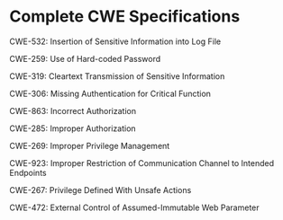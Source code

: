 

# Complete CWE Specifications

CWE-532: Insertion of Sensitive Information into Log File

CWE-259: Use of Hard-coded Password

CWE-319: Cleartext Transmission of Sensitive Information

CWE-306: Missing Authentication for Critical Function

CWE-863: Incorrect Authorization

CWE-285: Improper Authorization

CWE-269: Improper Privilege Management

CWE-923: Improper Restriction of Communication Channel to Intended Endpoints

CWE-267: Privilege Defined With Unsafe Actions

CWE-472: External Control of Assumed-Immutable Web Parameter